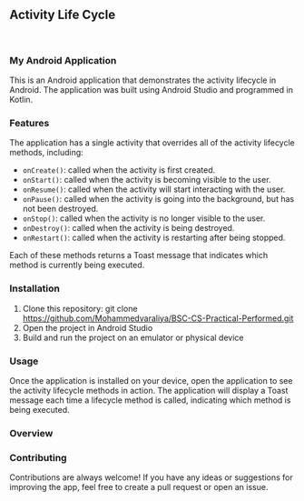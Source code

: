 ## Activity Life Cycle
<br>

### My Android Application

This is an Android application that demonstrates the activity lifecycle in Android. The application was built using Android Studio and programmed in Kotlin.

### Features

The application has a single activity that overrides all of the activity lifecycle methods, including:

* `onCreate()`: called when the activity is first created.
* `onStart()`: called when the activity is becoming visible to the user.
* `onResume()`: called when the activity will start interacting with the user.
* `onPause()`: called when the activity is going into the background, but has not been destroyed.
* `onStop()`: called when the activity is no longer visible to the user.
* `onDestroy()`: called when the activity is being destroyed.
* `onRestart()`: called when the activity is restarting after being stopped.

Each of these methods returns a Toast message that indicates which method is currently being executed.

### Installation

1. Clone this repository: git clone https://github.com/Mohammedvaraliya/BSC-CS-Practical-Performed.git
2. Open the project in Android Studio
3. Build and run the project on an emulator or physical device

### Usage

Once the application is installed on your device, open the application to see the activity lifecycle methods in action. The application will display a Toast message each time a lifecycle method is called, indicating which method is being executed.

### Overview



### Contributing

Contributions are always welcome! If you have any ideas or suggestions for improving the app, feel free to create a pull request or open an issue.